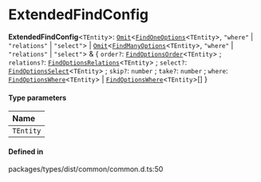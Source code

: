 # ExtendedFindConfig

 **ExtendedFindConfig**<`TEntity`\>: [`Omit`](Omit.md)<[`FindOneOptions`](../interfaces/FindOneOptions.md)<`TEntity`\>, ``"where"`` \| ``"relations"`` \| ``"select"``\> \| [`Omit`](Omit.md)<[`FindManyOptions`](../interfaces/FindManyOptions.md)<`TEntity`\>, ``"where"`` \| ``"relations"`` \| ``"select"``\> & { `order?`: [`FindOptionsOrder`](FindOptionsOrder.md)<`TEntity`\> ; `relations?`: [`FindOptionsRelations`](FindOptionsRelations.md)<`TEntity`\> ; `select?`: [`FindOptionsSelect`](FindOptionsSelect.md)<`TEntity`\> ; `skip?`: `number` ; `take?`: `number` ; `where`: [`FindOptionsWhere`](FindOptionsWhere.md)<`TEntity`\> \| [`FindOptionsWhere`](FindOptionsWhere.md)<`TEntity`\>[]  }

#### Type parameters

| Name |
| :------ |
| `TEntity` | `object` |

#### Defined in

packages/types/dist/common/common.d.ts:50
